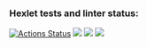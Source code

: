 ### Hexlet tests and linter status:
[![Actions Status](https://github.com/bezmozgov/frontend-project-44/workflows/hexlet-check/badge.svg)](https://github.com/bezmozgov/frontend-project-44/actions)
<a href="https://codeclimate.com/github/bezmozgov/frontend-project-44/maintainability"><img src="https://api.codeclimate.com/v1/badges/2cf0e08ca941af7e97af/maintainability" /></a>
<a href="https://asciinema.org/a/Wjr34lFS3xLDTR42aDNbyDQYp" target="_blank"><img src="https://asciinema.org/a/Wjr34lFS3xLDTR42aDNbyDQYp.svg" /></a>
<a href="https://asciinema.org/a/PKi7bgxB73WasdRXyvypyiFiq" target="_blank"><img src="https://asciinema.org/a/PKi7bgxB73WasdRXyvypyiFiq.svg" /></a>
